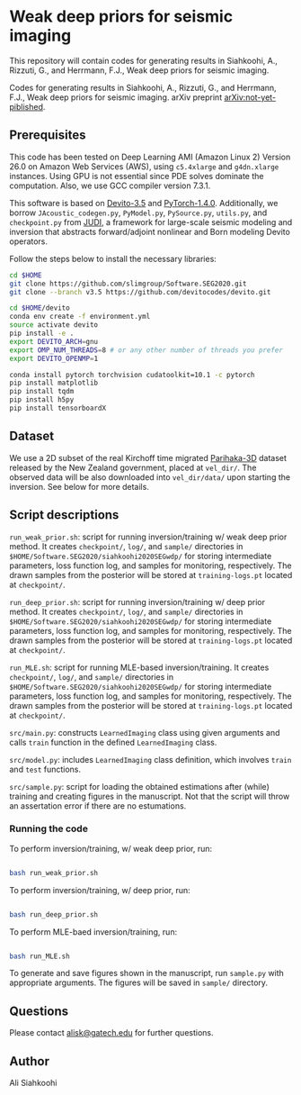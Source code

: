 # Weak deep priors for seismic imaging

This repository will contain codes for generating results in Siahkoohi, A., Rizzuti, G., and Herrmann, F.J., Weak deep priors for seismic imaging.

Codes for generating results in Siahkoohi, A., Rizzuti, G., and Herrmann, F.J., Weak deep priors for seismic imaging. arXiv preprint [arXiv:not-yet-piblished]().

## Prerequisites

This code has been tested on Deep Learning AMI (Amazon Linux 2) Version 26.0 on Amazon Web Services (AWS), using `c5.4xlarge` and `g4dn.xlarge` instances. Using GPU is not essential since PDE solves dominate the computation. Also, we use GCC compiler version 7.3.1.

This software is based on [Devito-3.5](https://github.com/devitocodes/devito/releases/tag/v3.5) and [PyTorch-1.4.0](https://github.com/pytorch/pytorch/releases/tag/v1.4.0). Additionally, we borrow `JAcoustic_codegen.py`\, `PyModel.py`\, `PySource.py`\, `utils.py`\, and `checkpoint.py` from [JUDI](https://github.com/slimgroup/JUDI.jl), a framework for large-scale seismic modeling and inversion that abstracts forward/adjoint nonlinear and Born modeling Devito operators.

Follow the steps below to install the necessary libraries:

```bash
cd $HOME
git clone https://github.com/slimgroup/Software.SEG2020.git
git clone --branch v3.5 https://github.com/devitocodes/devito.git

cd $HOME/devito
conda env create -f environment.yml
source activate devito
pip install -e .
export DEVITO_ARCH=gnu
export OMP_NUM_THREADS=8 # or any other number of threads you prefer
export DEVITO_OPENMP=1

conda install pytorch torchvision cudatoolkit=10.1 -c pytorch
pip install matplotlib
pip install tqdm
pip install h5py
pip install tensorboardX
```

## Dataset


We use a 2D subset of the real Kirchoff time migrated [Parihaka-3D](https://wiki.seg.org/wiki/Parihaka-3D) dataset released by the New Zealand government, placed at `vel_dir/`. The observed data will be also downloaded into `vel_dir/data/` upon starting the inversion. See below for more details.

## Script descriptions

`run_weak_prior.sh`\: script for running inversion/training w/ weak deep prior method. It  creates `checkpoint/`, `log/`, and `sample/` directories in `$HOME/Software.SEG2020/siahkoohi2020SEGwdp/` for storing intermediate parameters, loss function log, and samples for monitoring, respectively. The drawn samples from the posterior will be stored at `training-logs.pt` located at `checkpoint/`.

`run_deep_prior.sh`\: script for running inversion/training w/ deep prior method. It  creates `checkpoint/`, `log/`, and `sample/` directories in `$HOME/Software.SEG2020/siahkoohi2020SEGwdp/` for storing intermediate parameters, loss function log, and samples for monitoring, respectively. The drawn samples from the posterior will be stored at `training-logs.pt` located at `checkpoint/`.

`run_MLE.sh`\: script for running MLE-based inversion/training. It  creates `checkpoint/`, `log/`, and `sample/` directories in `$HOME/Software.SEG2020/siahkoohi2020SEGwdp/` for storing intermediate parameters, loss function log, and samples for monitoring, respectively. The drawn samples from the posterior will be stored at `training-logs.pt` located at `checkpoint/`.

`src/main.py`\: constructs `LearnedImaging` class using given arguments and calls `train` function in the defined  `LearnedImaging` class.

`src/model.py`: includes `LearnedImaging` class definition, which involves `train` and `test` functions.

`src/sample.py`: script for loading the obtained estimations after (while) training and creating figures in the manuscript. Not that the script will throw an assertation error if there are no estumations.

### Running the code

To perform inversion/training, w/ weak deep prior, run:

```bash

bash run_weak_prior.sh

```

To perform inversion/training, w/ deep prior, run:

```bash

bash run_deep_prior.sh

```


To perform MLE-baed inversion/training, run:

```bash

bash run_MLE.sh

```

To generate and save figures shown in the manuscript, run `sample.py` with appropriate arguments. The figures will be saved in `sample/` directory.


## Questions

Please contact alisk@gatech.edu for further questions.


## Author

Ali Siahkoohi

